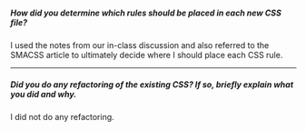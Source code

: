 ##### How did you determine which rules should be placed in each new CSS file?

I used the notes from our in-class discussion and also referred to the SMACSS article to ultimately decide where I should place each CSS rule.

---

##### Did you do any refactoring of the existing CSS? If so, briefly explain what you did and why.

I did not do any refactoring.  
